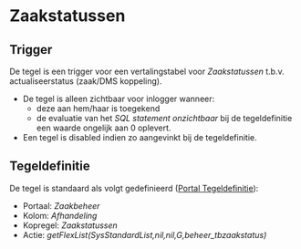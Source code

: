 # Zaakstatussen

## Trigger

De tegel is een trigger voor een vertalingstabel voor *Zaakstatussen* t.b.v. actualiseerstatus (zaak/DMS koppeling).

* De tegel is alleen zichtbaar voor inlogger wanneer:
  * deze aan hem/haar is toegekend
  * de evaluatie van het *SQL statement onzichtbaar* bij de tegeldefinitie een waarde ongelijk aan 0 oplevert.
* Een tegel is disabled indien zo aangevinkt bij de tegeldefinitie.

## Tegeldefinitie

De tegel is standaard als volgt gedefinieerd ([Portal Tegeldefinitie](/docs/instellen_inrichten/portaldefinitie/portal_tegel.md)):

* Portaal: *Zaakbeheer*
* Kolom: *Afhandeling*
* Kopregel: *Zaakstatussen*
* Actie: *getFlexList(SysStandardList,nil,nil,G,beheer_tbzaakstatus)*

